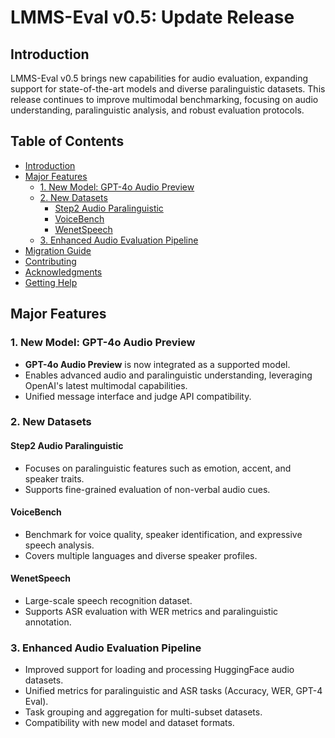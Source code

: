 # LMMS-Eval v0.5: Update Release

## Introduction

LMMS-Eval v0.5 brings new capabilities for audio evaluation, expanding support for state-of-the-art models and diverse paralinguistic datasets. This release continues to improve multimodal benchmarking, focusing on audio understanding, paralinguistic analysis, and robust evaluation protocols.

## Table of Contents

- [Introduction](#introduction)
- [Major Features](#major-features)
  - [1. New Model: GPT-4o Audio Preview](#1-new-model-gpt-4o-audio-preview)
  - [2. New Datasets](#2-new-datasets)
    - [Step2 Audio Paralinguistic](#step2-audio-paralinguistic)
    - [VoiceBench](#voicebench)
    - [WenetSpeech](#wenetspeech)
  - [3. Enhanced Audio Evaluation Pipeline](#3-enhanced-audio-evaluation-pipeline)
- [Migration Guide](#migration-guide)
- [Contributing](#contributing)
- [Acknowledgments](#acknowledgments)
- [Getting Help](#getting-help)

## Major Features

### 1. New Model: GPT-4o Audio Preview

- **GPT-4o Audio Preview** is now integrated as a supported model.
- Enables advanced audio and paralinguistic understanding, leveraging OpenAI's latest multimodal capabilities.
- Unified message interface and judge API compatibility.

### 2. New Datasets

#### Step2 Audio Paralinguistic

- Focuses on paralinguistic features such as emotion, accent, and speaker traits.
- Supports fine-grained evaluation of non-verbal audio cues.

#### VoiceBench

- Benchmark for voice quality, speaker identification, and expressive speech analysis.
- Covers multiple languages and diverse speaker profiles.

#### WenetSpeech

- Large-scale speech recognition dataset.
- Supports ASR evaluation with WER metrics and paralinguistic annotation.

### 3. Enhanced Audio Evaluation Pipeline

- Improved support for loading and processing HuggingFace audio datasets.
- Unified metrics for paralinguistic and ASR tasks (Accuracy, WER, GPT-4 Eval).
- Task grouping and aggregation for multi-subset datasets.
- Compatibility with new model and dataset formats.
